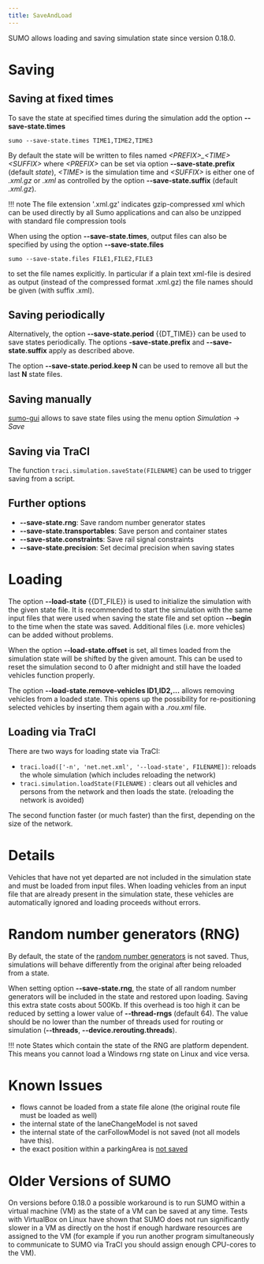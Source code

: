 ```yaml
---
title: SaveAndLoad
---
```


SUMO allows loading and saving simulation state since version 0.18.0.

# Saving

## Saving at fixed times

To save the state at specified times during the simulation add the
option **--save-state.times**

```
sumo --save-state.times TIME1,TIME2,TIME3
```

By default the state will be written to files named *<PREFIX\>_<TIME\><SUFFIX\>* where *<PREFIX\>* can be set via option **--save-state.prefix** (default *state*), *<TIME\>* is the simulation time and *<SUFFIX\>* is either one of *.xml.gz* or *.xml* as controlled by the option **--save-state.suffix** (default *.xml.gz*).

!!! note
    The file extension '.xml.gz' indicates gzip-compressed xml which can be used directly by all Sumo applications and can also be unzipped with standard file compression tools

When using the option **--save-state.times**, output files can also be specified by using the
option **--save-state.files**

```
sumo --save-state.files FILE1,FILE2,FILE3
```

to set the file names explicitly. In particular if a plain text xml-file
is desired as output (instead of the compressed format .xml.gz) the file names
should be given (with suffix .xml).

## Saving periodically

Alternatively, the option **--save-state.period** {{DT_TIME}} can be used to save states periodically.
The options **-save-state.prefix** and **--save-state.suffix** apply as described above.

The option **--save-state.period.keep N** can be used to remove all but the last **N** state files.

## Saving manually

[sumo-gui](../sumo-gui.md) allows to save state files using the menu option *Simulation* -> *Save*

## Saving via TraCI

The function `traci.simulation.saveState(FILENAME`) can be used to trigger saving from a script.

## Further options

- **--save-state.rng**: Save random number generator states
- **--save-state.transportables**: Save person and container states
- **--save-state.constraints**: Save rail signal constraints
- **--save-state.precision**: Set decimal precision when saving states

# Loading

The option **--load-state** {{DT_FILE}} is used to initialize the simulation with the given state
file. It is recommended to start the simulation with the same input
files that were used when saving the state file and set option **--begin** to the
time when the state was saved. Additional files (i.e. more vehicles) can
be added without problems.

When the option **--load-state.offset** is set, all times loaded from the simulation state will
be shifted by the given amount. This can be used to reset the simulation
second to 0 after midnight and still have the loaded vehicles function
properly.

The option **--load-state.remove-vehicles ID1,ID2,...** allows removing vehicles from a loaded state. This opens up
the possibility for re-positioning selected vehicles by inserting them
again with a *.rou.xml* file.

## Loading via TraCI

There are two ways for loading state via TraCI:

- `traci.load(['-n', 'net.net.xml', '--load-state', FILENAME])`: reloads the whole simulation (which includes reloading the network)
- `traci.simulation.loadState(FILENAME)` : clears out all vehicles and persons from the network and then loads the state. (reloading the network is avoided)

The second function faster (or much faster) than the first, depending on the size of the network.

# Details

Vehicles that have not yet departed are not included in the simulation
state and must be loaded from input files. When loading vehicles from an
input file that are already present in the simulation state, these
vehicles are automatically ignored and loading proceeds without errors.

# Random number generators (RNG)
By default, the state of the [random number generators](Randomness.md) is not saved. Thus,
simulations will behave differently from the original after being reloaded from a state.

When setting option **--save-state.rng**, the state of all random number generators will be included in the state and restored upon loading.
Saving this extra state costs about 500Kb. If this overhead is too high it can be reduced by setting a lower value of **--thread-rngs** (default 64).
The value should be no lower than the number of threads used for routing or simulation (**--threads**, **--device.rerouting.threads**).

!!! note
    States which contain the state of the RNG are platform dependent. This means you cannot load a Windows rng state on Linux and vice versa.

# Known Issues

- flows cannot be loaded from a state file alone (the original route file must be loaded as well)
- the internal state of the laneChangeModel is not saved
- the internal state of the carFollowModel is not saved (not all models have this).
- the exact position within a parkingArea is [not saved](https://github.com/eclipse-sumo/sumo/issues/16144)

# Older Versions of SUMO

On versions before 0.18.0 a possible workaround is to run SUMO within a
virtual machine (VM) as the state of a VM can be saved at any time.
Tests with VirtualBox on Linux have shown that SUMO does not run
significantly slower in a VM as directly on the host if enough hardware
resources are assigned to the VM (for example if you run another program
simultaneously to communicate to SUMO via TraCI you should assign enough
CPU-cores to the VM).
